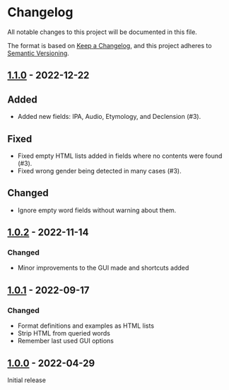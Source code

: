 # Changelog

All notable changes to this project will be documented in this file.

The format is based on [Keep a Changelog](https://keepachangelog.com/en/1.0.0/),
and this project adheres to [Semantic Versioning](https://semver.org/spec/v2.0.0.html).

## [1.1.0] - 2022-12-22

## Added

- Added new fields: IPA, Audio, Etymology, and Declension (#3).

## Fixed

- Fixed empty HTML lists added in fields where no contents were found (#3).
- Fixed wrong gender being detected in many cases (#3).

## Changed

- Ignore empty word fields without warning about them.

## [1.0.2] - 2022-11-14

### Changed

- Minor improvements to the GUI made and shortcuts added

## [1.0.1] - 2022-09-17

### Changed

- Format definitions and examples as HTML lists
- Strip HTML from queried words
- Remember last used GUI options

## [1.0.0] - 2022-04-29

Initial release

[unreleased]: https://github.com/abdnh/anki-wiktionary/compare/1.1.0...HEAD
[1.1.0]: https://github.com/abdnh/anki-wiktionary/compare/1.0.2...1.1.0
[1.0.2]: https://github.com/abdnh/anki-wiktionary/compare/1.0.1...1.0.2
[1.0.1]: https://github.com/abdnh/anki-wiktionary/compare/1.0.0...1.0.1
[1.0.0]: https://github.com/abdnh/anki-wiktionary/commits/1.0.0
